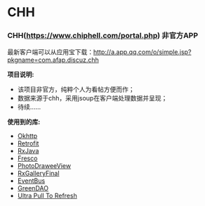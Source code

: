 # CHH

### CHH(https://www.chiphell.com/portal.php) 非官方APP
最新客户端可以从应用宝下载：http://a.app.qq.com/o/simple.jsp?pkgname=com.afap.discuz.chh

**项目说明:**

* 该项目非官方，纯粹个人为看帖方便而作；
* 数据来源于chh，采用jsoup在客户端处理数据并呈现；
* 待续……

**使用到的库:**
* [Okhttp](https://github.com/square/okhttp)
* [Retrofit](https://github.com/square/retrofit)
* [RxJava](https://github.com/ReactiveX/RxJava)
* [Fresco](https://github.com/facebook/fresco)
* [PhotoDraweeView](https://github.com/ongakuer/PhotoDraweeView)
* [RxGalleryFinal](https://github.com/FinalTeam/RxGalleryFinal)
* [EventBus](https://github.com/greenrobot/EventBus)
* [GreenDAO](https://github.com/greenrobot/greenDAO)
* [Ultra Pull To Refresh](https://github.com/liaohuqiu/android-Ultra-Pull-To-Refresh)